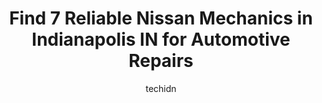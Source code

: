 ---
layout: ampstory
image: https://images.unsplash.com/photo-1568616389393-4ca37d7e129f?ixlib=rb-4.0.3&ixid=MnwxMjA3fDB8MHxwaG90by1wYWdlfHx8fGVufDB8fHx8&auto=format&fit=crop&w=640&h=853&q=80
author: techidn
featured: false
description: If youre in need of trustworthy and skilled Nissan Mechanic in Indianapolis IN, USA, youll be pleased to discover the 7 best Nissan Mechanic in town. Their expertise and commitment to cust
title: Find 7 Reliable Nissan Mechanics in Indianapolis IN for Automotive Repairs
cover:
   title: Find 7 Reliable Nissan Mechanics in Indianapolis IN for Automotive Repairs
   subtitle: Rickpate
   background: https://images.unsplash.com/photo-1568616389393-4ca37d7e129f?ixlib=rb-4.0.3&ixid=MnwxMjA3fDB8MHxwaG90by1wYWdlfHx8fGVufDB8fHx8&auto=format&fit=crop&w=640&h=853&q=80

pages: 
 - layout: thirds
   top: <h1>#1 Petes Service Center</h1>
   bottom: "<p>I took my car in due to excessive road noise.  Also, I needed a tune-up & oil change.  Every person that I came into contact was extremely professional and knowledgeable.</p>"
   background: https://www.knot35.com/toplist/wp-content/uploads/2023/06/best-nissan-mechanic-1-in-indianapolis-in-1685837768.jpeg
   backgroundblur: true
 - layout: thirds
   top: <h1>#2 ASG Automotive</h1>
   bottom: "<p>5841 Thunderbird Rd Ste.3, Indianapolis, IN 46236, United States</p>"
   background: https://www.knot35.com/toplist/wp-content/uploads/2023/06/best-nissan-mechanic-2-in-indianapolis-in-1685837769.jpeg
   cta:
      link: https://www.knot35.com/toplist/find-7-reliable-nissan-mechanics-in-indianapolis-in-for-automotive-repairs/
      text: Find 7 Reliable Nissan Mechanics in Indianapolis IN for Automotive Repairs
 - layout: thirds
   top: <h1>#3 McKinney Auto Service & Transmission</h1>
   bottom: "<p>4451 Lafayette Blvd, Indianapolis, IN 46254, United States</p>"
   background: https://www.knot35.com/toplist/wp-content/uploads/2023/06/best-nissan-mechanic-3-in-indianapolis-in-1685837769.jpeg
   cta:
      link: https://www.knot35.com/toplist/find-7-reliable-nissan-mechanics-in-indianapolis-in-for-automotive-repairs/
      text: Find 7 Reliable Nissan Mechanics in Indianapolis IN for Automotive Repairs
 - layout: thirds
   top: <h1>#4 Tys Automotive</h1>
   bottom: "<p>5050 N Keystone Ave, Indianapolis, IN 46205, United States</p>"
   background: https://images.unsplash.com/photo-1527067829737-402993088e6b?ixlib=rb-4.0.3&ixid=MnwxMjA3fDB8MHxwaG90by1wYWdlfHx8fGVufDB8fHx8&auto=format&fit=crop&w=640&h=853&q=80
   cta:
      link: https://www.knot35.com/toplist/find-7-reliable-nissan-mechanics-in-indianapolis-in-for-automotive-repairs/
      text: Find 7 Reliable Nissan Mechanics in Indianapolis IN for Automotive Repairs
 - layout: thirds
   top: <h1>#5 Autohaus Merkle</h1>
   bottom: "<p>3663 W Michigan St, Indianapolis, IN 46222, United States</p>"
   background: https://images.unsplash.com/photo-1489648022186-8f49310909a0?ixlib=rb-4.0.3&ixid=MnwxMjA3fDB8MHxwaG90by1wYWdlfHx8fGVufDB8fHx8&auto=format&fit=crop&w=640&h=853&q=80
   cta:
      link: https://www.knot35.com/toplist/find-7-reliable-nissan-mechanics-in-indianapolis-in-for-automotive-repairs/
      text: Find 7 Reliable Nissan Mechanics in Indianapolis IN for Automotive Repairs
 - layout: thirds
   top: <h1>#6 Sharps Automotive</h1>
   bottom: "<p>3522 W 30th St, Indianapolis, IN 46222, United States</p>"
   background: https://images.unsplash.com/photo-1524169358666-79f22534bc6e?ixlib=rb-4.0.3&ixid=MnwxMjA3fDB8MHxwaG90by1wYWdlfHx8fGVufDB8fHx8&auto=format&fit=crop&w=640&h=853&q=80
   cta:
      link: https://www.knot35.com/toplist/find-7-reliable-nissan-mechanics-in-indianapolis-in-for-automotive-repairs/
      text: Find 7 Reliable Nissan Mechanics in Indianapolis IN for Automotive Repairs
 - layout: thirds
   top: <h1>#7 Downtown Car Care Center</h1>
   bottom: "<p>725 N Capitol Ave, Indianapolis, IN 46204, United States</p>"
   background: https://images.unsplash.com/photo-1608501821300-4f99e58bba77?ixlib=rb-4.0.3&ixid=MnwxMjA3fDB8MHxwaG90by1wYWdlfHx8fGVufDB8fHx8&auto=format&fit=crop&w=640&h=853&q=80
   cta:
      link: https://www.knot35.com/toplist/find-7-reliable-nissan-mechanics-in-indianapolis-in-for-automotive-repairs/
      text: Find 7 Reliable Nissan Mechanics in Indianapolis IN for Automotive Repairs
 - layout: thirds
   middle: Continue reading...
   background: https://images.unsplash.com/photo-1552083974-186346191183?ixlib=rb-4.0.3&ixid=MnwxMjA3fDB8MHxwaG90by1wYWdlfHx8fGVufDB8fHx8&auto=format&fit=crop&w=640&h=853&q=80
   cta:
      link: https://www.knot35.com/toplist/find-7-reliable-nissan-mechanics-in-indianapolis-in-for-automotive-repairs/
      text: Find 7 Reliable Nissan Mechanics in Indianapolis IN for Automotive Repairs
      
---